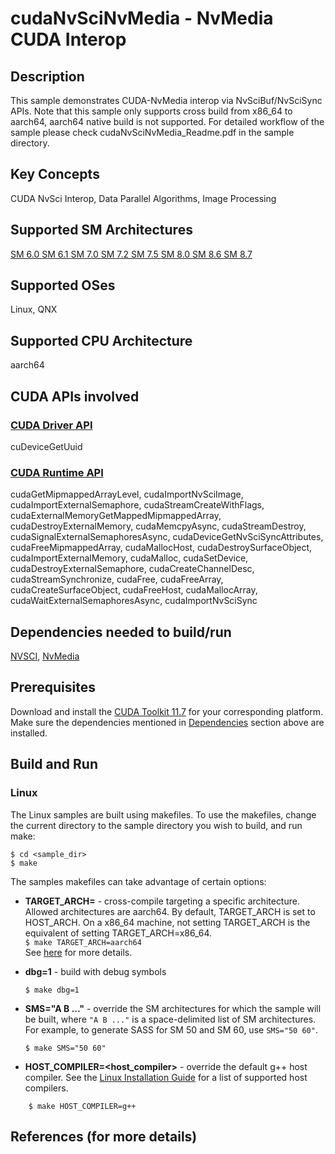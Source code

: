 # cudaNvSciNvMedia - NvMedia CUDA Interop

## Description

This sample demonstrates CUDA-NvMedia interop via NvSciBuf/NvSciSync APIs. Note that this sample only supports cross build from x86_64 to aarch64, aarch64 native build is not supported. For detailed workflow of the sample please check cudaNvSciNvMedia_Readme.pdf in the sample directory.

## Key Concepts

CUDA NvSci Interop, Data Parallel Algorithms, Image Processing

## Supported SM Architectures

[SM 6.0 ](https://developer.nvidia.com/cuda-gpus)  [SM 6.1 ](https://developer.nvidia.com/cuda-gpus)  [SM 7.0 ](https://developer.nvidia.com/cuda-gpus)  [SM 7.2 ](https://developer.nvidia.com/cuda-gpus)  [SM 7.5 ](https://developer.nvidia.com/cuda-gpus)  [SM 8.0 ](https://developer.nvidia.com/cuda-gpus)  [SM 8.6 ](https://developer.nvidia.com/cuda-gpus)  [SM 8.7 ](https://developer.nvidia.com/cuda-gpus)

## Supported OSes

Linux, QNX

## Supported CPU Architecture

aarch64

## CUDA APIs involved

### [CUDA Driver API](http://docs.nvidia.com/cuda/cuda-driver-api/index.html)
cuDeviceGetUuid

### [CUDA Runtime API](http://docs.nvidia.com/cuda/cuda-runtime-api/index.html)
cudaGetMipmappedArrayLevel, cudaImportNvSciImage, cudaImportExternalSemaphore, cudaStreamCreateWithFlags, cudaExternalMemoryGetMappedMipmappedArray, cudaDestroyExternalMemory, cudaMemcpyAsync, cudaStreamDestroy, cudaSignalExternalSemaphoresAsync, cudaDeviceGetNvSciSyncAttributes, cudaFreeMipmappedArray, cudaMallocHost, cudaDestroySurfaceObject, cudaImportExternalMemory, cudaMalloc, cudaSetDevice, cudaDestroyExternalSemaphore, cudaCreateChannelDesc, cudaStreamSynchronize, cudaFree, cudaFreeArray, cudaCreateSurfaceObject, cudaFreeHost, cudaMallocArray, cudaWaitExternalSemaphoresAsync, cudaImportNvSciSync

## Dependencies needed to build/run
[NVSCI](../../README.md#nvsci), [NvMedia](../../README.md#nvmedia)

## Prerequisites

Download and install the [CUDA Toolkit 11.7](https://developer.nvidia.com/cuda-downloads) for your corresponding platform.
Make sure the dependencies mentioned in [Dependencies]() section above are installed.

## Build and Run

### Linux
The Linux samples are built using makefiles. To use the makefiles, change the current directory to the sample directory you wish to build, and run make:
```
$ cd <sample_dir>
$ make
```
The samples makefiles can take advantage of certain options:
*  **TARGET_ARCH=<arch>** - cross-compile targeting a specific architecture. Allowed architectures are aarch64.
    By default, TARGET_ARCH is set to HOST_ARCH. On a x86_64 machine, not setting TARGET_ARCH is the equivalent of setting TARGET_ARCH=x86_64.<br/>
`$ make TARGET_ARCH=aarch64` <br/>
    See [here](http://docs.nvidia.com/cuda/cuda-samples/index.html#cross-samples) for more details.
*   **dbg=1** - build with debug symbols
    ```
    $ make dbg=1
    ```
*   **SMS="A B ..."** - override the SM architectures for which the sample will be built, where `"A B ..."` is a space-delimited list of SM architectures. For example, to generate SASS for SM 50 and SM 60, use `SMS="50 60"`.
    ```
    $ make SMS="50 60"
    ```

*  **HOST_COMPILER=<host_compiler>** - override the default g++ host compiler. See the [Linux Installation Guide](http://docs.nvidia.com/cuda/cuda-installation-guide-linux/index.html#system-requirements) for a list of supported host compilers.
```
    $ make HOST_COMPILER=g++
```

## References (for more details)

